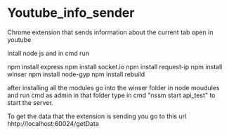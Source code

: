 # Youtube_info_sender
Chrome extension that sends information about the current tab open in youtube

Intall node js and in cmd run 

npm install express
npm install socket.io
npm install request-ip
npm install winser
npm install node-gyp
npm install rebuild



after installing all the modules go into the winser folder in node moudules and run cmd as admin in that folder type in cmd "nssm start api_test" to start the server.

To get the data that the extension is sending you go to this url hhtp://localhost:60024/getData
